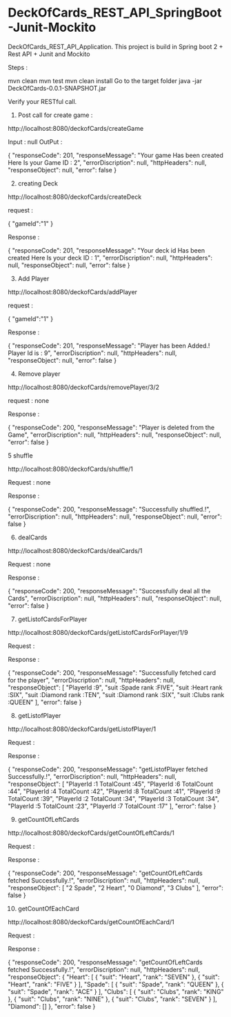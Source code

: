 # DeckOfCards_REST_API_SpringBoot-Junit-Mockito
DeckOfCards_REST_API_Application. This project is build in Spring boot 2 + Rest API + Junit and Mockito

Steps :

mvn clean
mvn test
mvn clean install
Go to the target folder
java -jar DeckOfCards-0.0.1-SNAPSHOT.jar

Verify your RESTful call.

1) Post call for create game :

http://localhost:8080/deckofCards/createGame

Input : null
OutPut :

{
    "responseCode": 201,
    "responseMessage": "Your game Has been created Here Is your Game ID : 2",
    "errorDiscription": null,
    "httpHeaders": null,
    "responseObject": null,
    "error": false
}

2) creating Deck

http://localhost:8080/deckofCards/createDeck

request :

{
	"gameId":"1"
}

Response :

{
    "responseCode": 201,
    "responseMessage": "Your deck id Has been created Here Is your deck ID : 1",
    "errorDiscription": null,
    "httpHeaders": null,
    "responseObject": null,
    "error": false
}

3) Add Player

http://localhost:8080/deckofCards/addPlayer

request :

{
	"gameId":"1"
}

Response :

{
    "responseCode": 201,
    "responseMessage": "Player has been Added.! Player Id is : 9",
    "errorDiscription": null,
    "httpHeaders": null,
    "responseObject": null,
    "error": false
}

4) Remove player 

http://localhost:8080/deckofCards/removePlayer/3/2

request : none

Response :

{
    "responseCode": 200,
    "responseMessage": "Player is deleted from the Game",
    "errorDiscription": null,
    "httpHeaders": null,
    "responseObject": null,
    "error": false
}


5 shuffle

http://localhost:8080/deckofCards/shuffle/1

Request : none

Response :

{
    "responseCode": 200,
    "responseMessage": "Successfully shuffled.!",
    "errorDiscription": null,
    "httpHeaders": null,
    "responseObject": null,
    "error": false
}

6) dealCards 

http://localhost:8080/deckofCards/dealCards/1

Request : none

Response :

{
    "responseCode": 200,
    "responseMessage": "Successfully deal all the Cards",
    "errorDiscription": null,
    "httpHeaders": null,
    "responseObject": null,
    "error": false
}

7) getListofCardsForPlayer 

http://localhost:8080/deckofCards/getListofCardsForPlayer/1/9

Request :

Response :

{
    "responseCode": 200,
    "responseMessage": "Successfully fetched card for the player",
    "errorDiscription": null,
    "httpHeaders": null,
    "responseObject": [
        "PlayerId :9",
        "suit :Spade rank :FIVE",
        "suit :Heart rank :SIX",
        "suit :Diamond rank :TEN",
        "suit :Diamond rank :SIX",
        "suit :Clubs rank :QUEEN"
    ],
    "error": false
}

8) getListofPlayer

http://localhost:8080/deckofCards/getListofPlayer/1

Request :

Response :

{
    "responseCode": 200,
    "responseMessage": "getListofPlayer fetched Successfully.!",
    "errorDiscription": null,
    "httpHeaders": null,
    "responseObject": [
        "PlayerId :1 TotalCount :45",
        "PlayerId :6 TotalCount :44",
        "PlayerId :4 TotalCount :42",
        "PlayerId :8 TotalCount :41",
        "PlayerId :9 TotalCount :39",
        "PlayerId :2 TotalCount :34",
        "PlayerId :3 TotalCount :34",
        "PlayerId :5 TotalCount :23",
        "PlayerId :7 TotalCount :17"
    ],
    "error": false
}

9) getCountOfLeftCards

http://localhost:8080/deckofCards/getCountOfLeftCards/1

Request :

Response :

{
    "responseCode": 200,
    "responseMessage": "getCountOfLeftCards fetched Successfully.!",
    "errorDiscription": null,
    "httpHeaders": null,
    "responseObject": [
        "2 Spade",
        "2 Heart",
        "0 Diamond",
        "3 Clubs"
    ],
    "error": false
}

10) getCountOfEachCard

http://localhost:8080/deckofCards/getCountOfEachCard/1

Request :

Response :

{
    "responseCode": 200,
    "responseMessage": "getCountOfLeftCards fetched Successfully.!",
    "errorDiscription": null,
    "httpHeaders": null,
    "responseObject": {
        "Heart": [
            {
                "suit": "Heart",
                "rank": "SEVEN"
            },
            {
                "suit": "Heart",
                "rank": "FIVE"
            }
        ],
        "Spade": [
            {
                "suit": "Spade",
                "rank": "QUEEN"
            },
            {
                "suit": "Spade",
                "rank": "ACE"
            }
        ],
        "Clubs": [
            {
                "suit": "Clubs",
                "rank": "KING"
            },
            {
                "suit": "Clubs",
                "rank": "NINE"
            },
            {
                "suit": "Clubs",
                "rank": "SEVEN"
            }
        ],
        "Diamond": []
    },
    "error": false
}

